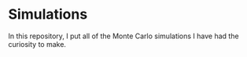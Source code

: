# Simulations
In this repository, I put all of the Monte Carlo simulations I have had the curiosity to make.
